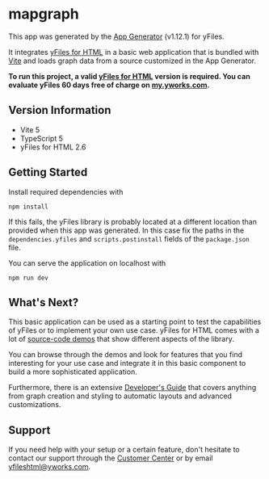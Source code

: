 # mapgraph

This app was generated by the [App Generator](https://www.yworks.com/app-generator/) (v1.12.1) for yFiles.

It integrates [yFiles for HTML](https://www.yworks.com/products/yfiles-for-html) in a basic web application that is
bundled with [Vite](https://vitejs.dev/) and loads graph data from a source customized in the App Generator.

**To run this project, a valid [yFiles for HTML](https://www.yworks.com/products/yfiles-for-html) version is required.
You can evaluate yFiles 60 days free of charge on [my.yworks.com](https://my.yworks.com/signup?product=YFILES_HTML_EVAL).**

## Version Information

- Vite 5
- TypeScript 5
- yFiles for HTML 2.6

## Getting Started

Install required dependencies with

```shell
npm install
```

If this fails, the yFiles library is probably located at a different location than provided when this app was generated.
In this case fix the paths in the `dependencies.yfiles` and `scripts.postinstall` fields of the `package.json` file.

You can serve the application on localhost with

```shell
npm run dev
```

## What's Next?

This basic application can be used as a starting point to test the capabilities of yFiles or to implement
your own use case. yFiles for HTML comes with a lot of [source-code demos](https://live.yworks.com/demos/index.html)
that show different aspects of the library.

You can browse through the demos and look for features that you find interesting for your use case and integrate it
in this basic component to build a more sophisticated application.

Furthermore, there is an extensive [Developer's Guide](https://docs.yworks.com/yfileshtml/#/dguide/introduction#top)
that covers anything from graph creation and styling to automatic layouts and advanced customizations.

## Support

If you need help with your setup or a certain feature, don't hesitate to contact our support
through the [Customer Center](https://my.yworks.com/) or by email [yfileshtml@yworks.com](mailto:yfileshtml@yworks.com).
